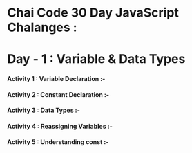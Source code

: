 # Chai Code 30 Day JavaScript Chalanges :
<h1>Day - 1 : Variable & Data Types</h1>
<h4>Activity 1 : Variable Declaration :-</h4>
<h4>Activity 2 : Constant Declaration :-</h4>
<h4>Activity 3 : Data Types :-</h4>
<h4>Activity 4 : Reassigning Variables :-</h4>
<h4>Activity 5 : Understanding const :-</h4>
